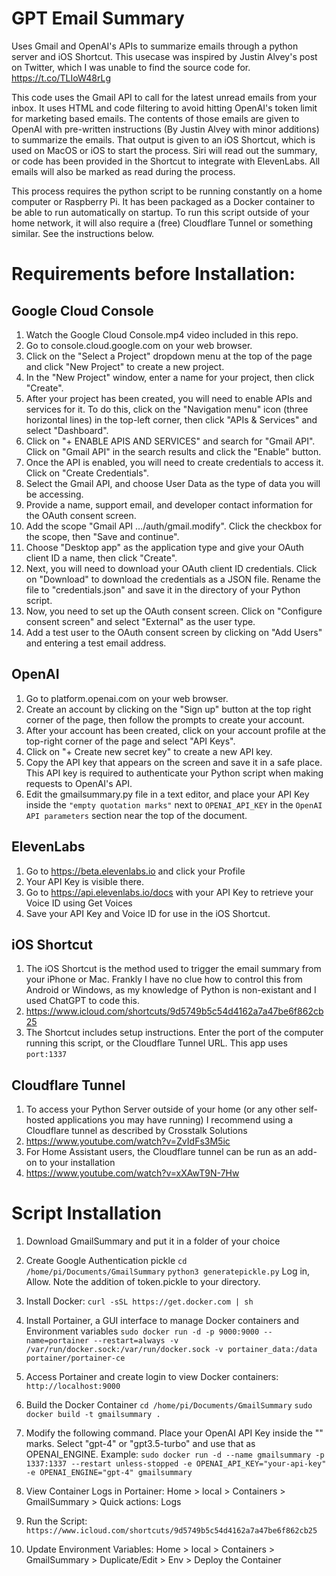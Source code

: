 # GPT Email Summary
Uses Gmail and OpenAI's APIs to summarize emails through a python server and iOS Shortcut. This usecase was inspired by Justin Alvey's post on Twitter, which I was unable to find the source code for. https://t.co/TLIoW48rLg

This code uses the Gmail API to call for the latest unread emails from your inbox. It uses HTML and code filtering to avoid hitting OpenAI's token limit for marketing based emails. The contents of those emails are given to OpenAI with pre-written instructions (By Justin Alvey with minor additions) to summarize the emails. That output is given to an iOS Shortcut, which is used on MacOS or iOS to start the process. Siri will read out the summary, or code has been provided in the Shortcut to integrate with ElevenLabs. All emails will also be marked as read during the process.

This process requires the python script to be running constantly on a home computer or Raspberry Pi. It has been packaged as a Docker container to be able to run automatically on startup. To run this script outside of your home network, it will also require a (free) Cloudflare Tunnel or something similar. See the instructions below.

# Requirements before Installation:

## Google Cloud Console
1. Watch the Google Cloud Console.mp4 video included in this repo.
2. Go to console.cloud.google.com on your web browser.
3. Click on the "Select a Project" dropdown menu at the top of the page and click "New Project" to create a new project.
4. In the "New Project" window, enter a name for your project, then click "Create".
5. After your project has been created, you will need to enable APIs and services for it. To do this, click on the "Navigation menu" icon (three horizontal lines) in the top-left corner, then click "APIs & Services" and select "Dashboard".
6. Click on "+ ENABLE APIS AND SERVICES" and search for "Gmail API". Click on "Gmail API" in the search results and click the "Enable" button.
7. Once the API is enabled, you will need to create credentials to access it. Click on "Create Credentials".
8. Select the Gmail API, and choose User Data as the type of data you will be accessing.
9. Provide a name, support email, and developer contact information for the OAuth consent screen.
10. Add the scope "Gmail API …/auth/gmail.modify". Click the checkbox for the scope, then "Save and continue".
11. Choose "Desktop app" as the application type and give your OAuth client ID a name, then click "Create".
12. Next, you will need to download your OAuth client ID credentials. Click on "Download" to download the credentials as a JSON file. Rename the file to "credentials.json" and save it in the directory of your Python script.
13. Now, you need to set up the OAuth consent screen. Click on "Configure consent screen" and select "External" as the user type.
14. Add a test user to the OAuth consent screen by clicking on "Add Users" and entering a test email address.

## OpenAI
1. Go to platform.openai.com on your web browser.
2. Create an account by clicking on the "Sign up" button at the top right corner of the page, then follow the prompts to create your account.
3. After your account has been created, click on your account profile at the top-right corner of the page and select "API Keys".
4. Click on "+ Create new secret key" to create a new API key.
5. Copy the API key that appears on the screen and save it in a safe place. This API key is required to authenticate your Python script when making requests to OpenAI's API.
6. Edit the gmailsummary.py file in a text editor, and place your API Key inside the ```"empty quotation marks"``` next to ```OPENAI_API_KEY``` in the ```OpenAI API parameters``` section near the top of the document.

## ElevenLabs
1. Go to https://beta.elevenlabs.io and click your Profile
2. Your API Key is visible there.
3. Go to https://api.elevenlabs.io/docs with your API Key to retrieve your Voice ID using Get Voices
4. Save your API Key and Voice ID for use in the iOS Shortcut.

## iOS Shortcut
1. The iOS Shortcut is the method used to trigger the email summary from your iPhone or Mac. Frankly I have no clue how to control this from Android or Windows, as my knowledge of Python is non-existant and I used ChatGPT to code this.
2. https://www.icloud.com/shortcuts/9d5749b5c54d4162a7a47be6f862cb25
3. The Shortcut includes setup instructions. Enter the port of the computer running this script, or the Cloudflare Tunnel URL. This app uses ```port:1337```

## Cloudflare Tunnel
1. To access your Python Server outside of your home (or any other self-hosted applications you may have running) I recommend using a Cloudflare tunnel as described by Crosstalk Solutions
2. https://www.youtube.com/watch?v=ZvIdFs3M5ic
3. For Home Assistant users, the Cloudflare tunnel can be run as an add-on to your installation
4. https://www.youtube.com/watch?v=xXAwT9N-7Hw

# Script Installation
1. Download GmailSummary and put it in a folder of your choice
2. Create Google Authentication pickle
```cd /home/pi/Documents/GmailSummary```
```python3 generatepickle.py```
Log in, Allow. Note the addition of token.pickle to your directory.

3. Install Docker: ```curl -sSL https://get.docker.com | sh```
4. Install Portainer, a GUI interface to manage Docker containers and Environment variables
```sudo docker run -d -p 9000:9000 --name=portainer --restart=always -v /var/run/docker.sock:/var/run/docker.sock -v portainer_data:/data portainer/portainer-ce```
5. Access Portainer and create login to view Docker containers: ```http://localhost:9000```
6. Build the Docker Container
```cd /home/pi/Documents/GmailSummary```
```sudo docker build -t gmailsummary .```

7. Modify the following command. Place your OpenAI API Key inside the "" marks. Select "gpt-4" or "gpt3.5-turbo" and use that as OPENAI_ENGINE. Example:
```sudo docker run -d --name gmailsummary -p 1337:1337 --restart unless-stopped -e OPENAI_API_KEY="your-api-key" -e OPENAI_ENGINE="gpt-4" gmailsummary```
8. View Container Logs in Portainer: Home > local > Containers > GmailSummary > Quick actions: Logs
9. Run the Script: ```https://www.icloud.com/shortcuts/9d5749b5c54d4162a7a47be6f862cb25```
10. Update Environment Variables: Home > local > Containers > GmailSummary > Duplicate/Edit > Env > Deploy the Container
